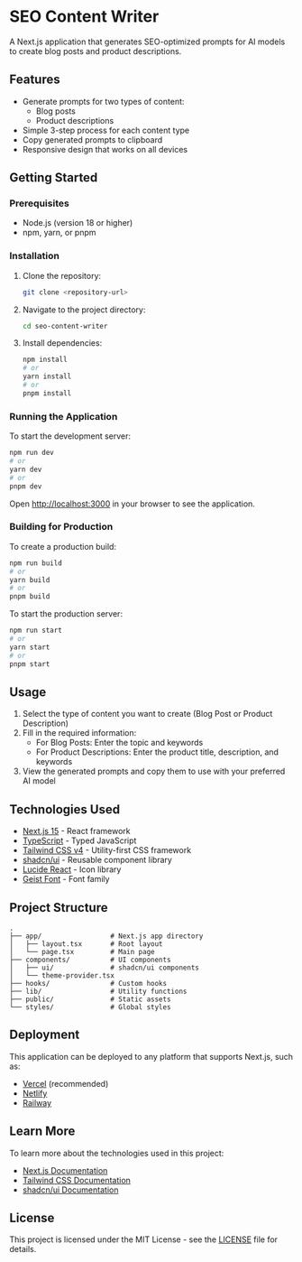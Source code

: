 # SEO Content Writer

A Next.js application that generates SEO-optimized prompts for AI models to create blog posts and product descriptions.

## Features

- Generate prompts for two types of content:
  - Blog posts
  - Product descriptions
- Simple 3-step process for each content type
- Copy generated prompts to clipboard
- Responsive design that works on all devices

## Getting Started

### Prerequisites

- Node.js (version 18 or higher)
- npm, yarn, or pnpm

### Installation

1. Clone the repository:
   ```bash
   git clone <repository-url>
   ```

2. Navigate to the project directory:
   ```bash
   cd seo-content-writer
   ```

3. Install dependencies:
   ```bash
   npm install
   # or
   yarn install
   # or
   pnpm install
   ```

### Running the Application

To start the development server:

```bash
npm run dev
# or
yarn dev
# or
pnpm dev
```

Open [http://localhost:3000](http://localhost:3000) in your browser to see the application.

### Building for Production

To create a production build:

```bash
npm run build
# or
yarn build
# or
pnpm build
```

To start the production server:

```bash
npm run start
# or
yarn start
# or
pnpm start
```

## Usage

1. Select the type of content you want to create (Blog Post or Product Description)
2. Fill in the required information:
   - For Blog Posts: Enter the topic and keywords
   - For Product Descriptions: Enter the product title, description, and keywords
3. View the generated prompts and copy them to use with your preferred AI model

## Technologies Used

- [Next.js 15](https://nextjs.org/) - React framework
- [TypeScript](https://www.typescriptlang.org/) - Typed JavaScript
- [Tailwind CSS v4](https://tailwindcss.com/) - Utility-first CSS framework
- [shadcn/ui](https://ui.shadcn.com/) - Reusable component library
- [Lucide React](https://lucide.dev/) - Icon library
- [Geist Font](https://vercel.com/font) - Font family

## Project Structure

```
.
├── app/                 # Next.js app directory
│   ├── layout.tsx       # Root layout
│   └── page.tsx         # Main page
├── components/          # UI components
│   ├── ui/              # shadcn/ui components
│   └── theme-provider.tsx
├── hooks/               # Custom hooks
├── lib/                 # Utility functions
├── public/              # Static assets
└── styles/              # Global styles
```

## Deployment

This application can be deployed to any platform that supports Next.js, such as:

- [Vercel](https://vercel.com/) (recommended)
- [Netlify](https://netlify.com/)
- [Railway](https://railway.app/)

## Learn More

To learn more about the technologies used in this project:

- [Next.js Documentation](https://nextjs.org/docs)
- [Tailwind CSS Documentation](https://tailwindcss.com/docs)
- [shadcn/ui Documentation](https://ui.shadcn.com/)

## License

This project is licensed under the MIT License - see the [LICENSE](LICENSE) file for details.